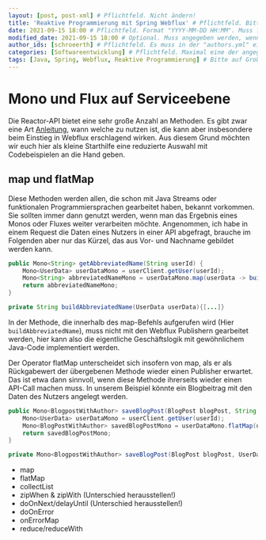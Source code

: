 ```yaml
---
layout: [post, post-xml] # Pflichtfeld. Nicht ändern!
title: 'Reaktive Programmierung mit Spring Webflux' # Pflichtfeld. Bitte einen Titel für den Blog Post angeben.
date: 2021-09-15 18:00 # Pflichtfeld. Format "YYYY-MM-DD HH:MM". Muss für Veröffentlichung in der Vergangenheit liegen. (Für Preview egal)
modified_date: 2021-09-15 18:00 # Optional. Muss angegeben werden, wenn eine bestehende Datei geändert wird.
author_ids: [schroeerth] # Pflichtfeld. Es muss in der "authors.yml" einen Eintrag mit diesem Namen geben.
categories: [Softwareentwicklung] # Pflichtfeld. Maximal eine der angegebenen Kategorien verwenden.
tags: [Java, Spring, Webflux, Reaktive Programmierung] # Bitte auf Großschreibung achten.
---
```


# Mono und Flux auf Serviceebene
Die Reactor-API bietet eine sehr große Anzahl an Methoden. 
Es gibt zwar eine Art [Anleitung](https://projectreactor.io/docs/core/release/reference/#which-operator), 
wann welche zu nutzen ist, die kann aber insbesondere beim Einstieg in Webflux erschlagend wirken. 
Aus diesem Grund möchten wir euch hier als kleine Starthilfe eine reduzierte Auswahl mit Codebeispielen an die Hand geben.

## map und flatMap
Diese Methoden werden allen, die schon mit Java Streams oder funktionalen Programmiersprachen gearbeitet haben, bekannt vorkommen.
Sie sollten immer dann genutzt werden, wenn man das Ergebnis eines Monos oder Fluxes weiter verarbeiten möchte.
Angenommen, ich habe in einem Request die Daten eines Nutzers in einer API abgefragt, brauche im Folgenden aber nur das Kürzel,
das aus Vor- und Nachname gebildet werden kann.
``` Java
public Mono<String> getAbbreviatedName(String userId) {
    Mono<UserData> userDataMono = userClient.getUser(userId);
    Mono<String> abbreviatedNameMono = userDataMono.map(userData -> buildAbbreviatedName(userData));
    return abbreviatedNameMono;
}

private String buildAbbreviatedName(UserData userData){[...]}
```
In der Methode, die innerhalb des map-Befehls aufgerufen wird (Hier `buildAbbreviatedName`),
muss nicht mit den Webflux Publishern gearbeitet werden,
hier kann also die eigentliche Geschäftslogik mit gewöhnlichem Java-Code implementiert werden.

Der Operator flatMap unterscheidet sich insofern von map, als er als Rückgabewert der übergebenen Methode wieder einen Publisher erwartet.
Das ist etwa dann sinnvoll, wenn diese Methode ihrerseits wieder einen API-Call machen muss. 
In unserem Beispiel könnte ein Blogbeitrag mit den Daten des Nutzers angelegt werden.
``` Java
public Mono<BlogpostWithAuthor> saveBlogPost(BlogPost blogPost, String userId) {
    Mono<UserData> userDataMono = userClient.getUser(userId);
    Mono<BlogPostWithAuthor> savedBlogPostMono = userDataMono.flatMap(userData -> saveBlogPost(blogPost, userData));
    return savedBlogPostMono;
}

private Mono<BlogpostWithAuthor> saveBlogPost(BlogPost blogPost, UserData userData){[...]}
```

* map
* flatMap
* collectList
* zipWhen & zipWith (Unterschied herausstellen!)
* doOnNext/delayUntil (Unterschied herausstellen!)
* doOnError
* onErrorMap
* reduce/reduceWith 